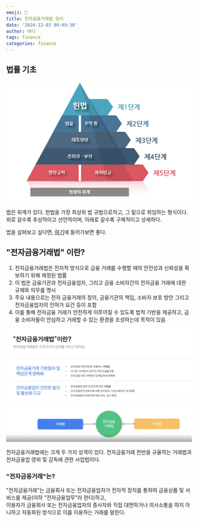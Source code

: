 ```yaml
---
emoji: 📖
title: 전자금융거래법 정리
date: '2024-12-03 09:49:30'
author: 에디
tags: finance
categories: finance
---
```


## 법률 기초

![image1](./image1.png)

법은 위계가 있다.
헌법을 가장 최상위 법 규범으로하고, 그 밑으로 위임하는 형식이다.
위로 갈수록 추상적이고 선언적이며, 아래로 갈수록 구체적이고 상세하다.

법을 살펴보고 싶다면, [여기](https://www.law.go.kr/)에 들어가보면 좋다.

## "전자금융거래법" 이란?

1. 전자금융거래법은 전자적 방식으로 금융 거래를 수행할 때의 안전성과 신뢰성을 확보하기 위해 제정된 법률
2. 이 법은 금융기관과 전자금융업자, 그리고 금융 소비자간의 전자금융 거래에 대한 규제와 의무를 명시
3. 주요 내용으로는 전자 금융거래의 정의, 금융기관의 책임, 소비자 보호 방안 그리고 전자금융업자의 인허가 요건 등이 포함
4. 이를 통해 전자금융 거래가 안전하게 이루어질 수 있도록 법적 기반을 제공하고, 금융 소비자들이 안심하고 거래할 수 있는 환경을 조성하는데 목적이 있음

![image2](./image2.png)

전자금융거래법에는 크게 두 가지 성격이 있다.
전자금융거래 전반을 규율하는 거래법과 전자금융업 영위 및 감독에 관한 사업법이다.

### "전자금융거래"는?
"전자금융거래"는 금융회사 또는 전자금융업자가 전자적 장치를 통하여 금융상품 및 서비스를 제공(이하 "전자금융업무"라 한다)하고,  
이용자가 금융회사 또는 전자금융업자의 종사자와 직접 대면하거나 의사소통을 하지 아니하고 자동화된 방식으로 이를 이용하는 거래를 말한다.


```toc
```